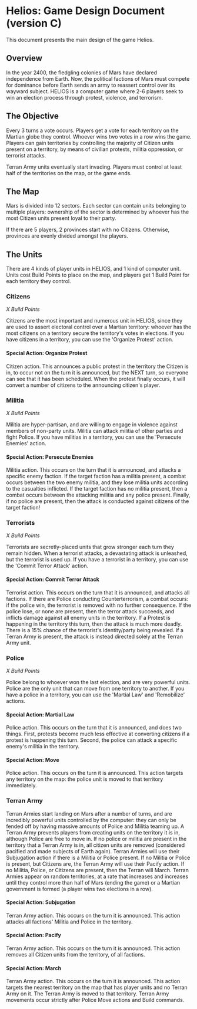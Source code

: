 # Helios: Game Design Document (version C)

This document presents the main design of the game Helios.

## Overview

In the year 2400, the fledgling colonies of Mars have declared independence from Earth. Now, the political factions of Mars must compete for dominance before Earth sends an army to reassert control over its wayward subject. HELIOS is a computer game where 2-6 players seek to win an election process through protest, violence, and terrorism.

## The Objective

Every 3 turns a vote occurs. Players get a vote for each territory on the Martian globe they control. Whoever wins two votes in a row wins the game. Players can gain territories by controlling the majority of Citizen units present on a territory, by means of civilian protests, militia oppression, or terrorist attacks.

Terran Army units eventually start invading. Players must control at least half of the territories on the map, or the game ends.

## The Map

Mars is divided into 12 sectors. Each sector can contain units belonging to multiple players: ownership of the sector is determined by whoever has the most Citizen units present loyal to their party.

If there are 5 players, 2 provinces start with no Citizens. Otherwise, provinces are evenly divided amongst the players.

## The Units

There are 4 kinds of player units in HELIOS, and 1 kind of computer unit. Units cost Build Points to place on the map, and players get 1 Build Point for each territory they control.

### Citizens

*X Build Points*

Citizens are the most important and numerous unit in HELIOS, since they are used to assert electoral control over a Martian territory: whoever has the most citizens on a territory secure the territory's votes in elections. If you have citizens in a territory, you can use the 'Organize Protest' action.

#### Special Action: Organize Protest

Citizen action. This announces a public protest in the territory the Citizen is in, to occur not on the turn it is announced, but the NEXT turn, so everyone can see that it has been scheduled. When the protest finally occurs, it will convert a number of citizens to the announcing citizen's player.

### Militia

*X Build Points*

Militia are hyper-partisan, and are willing to engage in violence against members of non-party units. Militia can attack militia of other parties and fight Police. If you have militias in a territory, you can use the 'Persecute Enemies' action.

#### Special Action: Persecute Enemies

Militia action. This occurs on the turn that it is announced, and attacks a specific enemy faction. If the target faction has a militia present, a combat occurs between the two enemy militia, and they lose militia units according to the casualties inflicted. If the target faction has no militia present, then a combat occurs between the attacking militia and any police present. Finally, if no police are present, then the attack is conducted against citizens of the target faction!

### Terrorists

*X Build Points*

Terrorists are secretly-placed units that grow stronger each turn they remain hidden. When a terrorist attacks, a devastating attack is unleashed, but the terrorist is used up. If you have a terrorist in a territory, you can use the 'Commit Terror Attack' action.

#### Special Action: Commit Terror Attack

Terrorist action. This occurs on the turn that it is announced, and attacks all factions. If there are Police conducting Counterterrorism, a combat occurs: if the police win, the terrorist is removed with no further consequence. If the police lose, or none are present, then the terror attack succeeds, and inflicts damage against all enemy units in the territory. If a Protest is happening in the territory this turn, then the attack is much more deadly. There is a 15% chance of the terrorist's identity/party being revealed. If a Terran Army is present, the attack is instead directed solely at the Terran Army unit.

### Police

*X Build Points*

Police belong to whoever won the last election, and are very powerful units. Police are the only unit that can move from one territory to another. If you have a police in a territory, you can use the 'Martial Law' and 'Remobilize' actions.

#### Special Action: Martial Law

Police action. This occurs on the turn that it is announced, and does two things. First, protests become much less effective at converting citizens if a protest is happening this turn. Second, the police can attack a specific enemy's militia in the territory.

#### Special Action: Move

Police action. This occurs on the turn it is announced. This action targets any territory on the map: the police unit is moved to that territory immediately.

### Terran Army

Terran Armies start landing on Mars after a number of turns, and are incredibly powerful units controlled by the computer: they can only be fended off by having massive amounts of Police and Militia teaming up. A Terran Army prevents players from creating units on the territory it is in, although Police are free to move in. If no police or militia are present in the territory that a Terran Army is in, all citizen units are removed (considered pacified and made subjects of Earth again). Terran Armies will use their Subjugation action if there is a Militia or Police present. If no Militia or Police is present, but Citizens are, the Terran Army will use their Pacify action. If no Militia, Police, or Citizens are present, then the Terran will March. Terran Armies appear on random territories, at a rate that increases and increases until they control more than half of Mars (ending the game) or a Martian government is formed (a player wins two elections in a row).

#### Special Action: Subjugation

Terran Army action. This occurs on the turn it is announced. This action attacks all factions' Militia and Police in the territory.

#### Special Action: Pacify

Terran Army action. This occurs on the turn it is announced. This action removes all Citizen units from the territory, of all factions.

#### Special Action: March

Terran Army action. This occurs on the turn it is announced. This action targets the nearest territory on the map that has player units and no Terran Army on it. The Terran Army is moved to that territory. Terran Army movements occur strictly after Police Move actions and Build commands.
